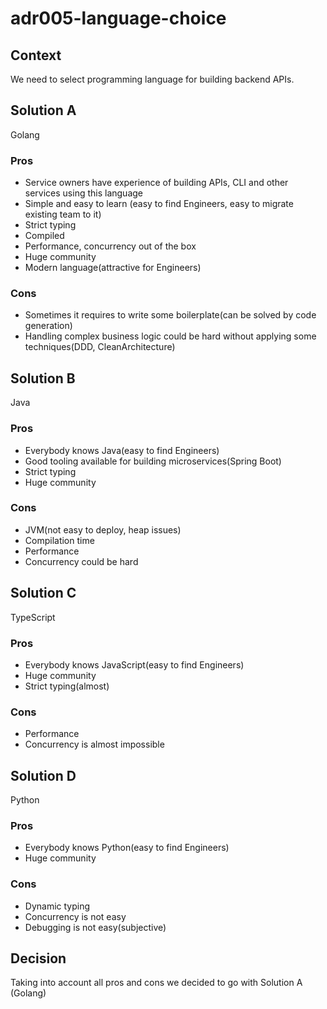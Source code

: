 # adr005-language-choice

## Context

We need to select programming language for building backend APIs.

## Solution A

Golang

### Pros

- Service owners have experience of building APIs, CLI and other services using this language
- Simple and easy to learn (easy to find Engineers, easy to migrate existing team to it)
- Strict typing
- Compiled
- Performance, concurrency out of the box
- Huge community
- Modern language(attractive for Engineers)

### Cons

- Sometimes it requires to write some boilerplate(can be solved by code generation)
- Handling complex business logic could be hard without applying some techniques(DDD, CleanArchitecture)

## Solution B

Java

### Pros

- Everybody knows Java(easy to find Engineers)
- Good tooling available for building microservices(Spring Boot)
- Strict typing
- Huge community

### Cons

- JVM(not easy to deploy, heap issues)
- Compilation time
- Performance
- Concurrency could be hard

## Solution C

TypeScript

### Pros

- Everybody knows JavaScript(easy to find Engineers)
- Huge community
- Strict typing(almost)

### Cons

- Performance
- Concurrency is almost impossible

## Solution D

Python

### Pros

- Everybody knows Python(easy to find Engineers)
- Huge community

### Cons

- Dynamic typing
- Concurrency is not easy
- Debugging is not easy(subjective)

## Decision

Taking into account all pros and cons we decided to go with Solution A (Golang)
